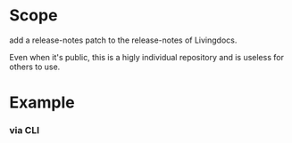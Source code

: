 # Scope

add a release-notes patch to the release-notes of Livingdocs.

Even when it's public, this is a higly individual repository and is useless for others to use.

# Example

### via CLI


```bash
```